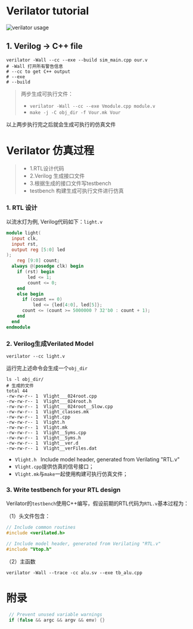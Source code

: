 # Verilator tutorial

![verilator usage](/home/ypwang/learning_doc/image/verilator_usage_400x200-min.png)

## 1. Verilog  -> C++ file

```shell
verilator -Wall --cc --exe --build sim_main.cpp our.v   
# -Wall 打开所有警告信息
# --cc to get C++ output
# --exe 
# --build 
```

> 两步生成可执行文件：
>
> - `verilator -Wall --cc --exe Vmodule.cpp module.v`
> - `make -j -C obj_dir -f Vour.mk Vour` 

以上两步执行完之后就会生成可执行的仿真文件



# Verilator 仿真过程

> - 1.RTL设计代码
> - 2.Verilog 生成接口文件
> - 3.根据生成的接口文件写testbench
> - testbench 构建生成可执行文件进行仿真

### 1. RTL 设计

以流水灯为例, Verilog代码如下：`light.v` 

```verilog
module light(
  input clk,
  input rst,
  output reg [5:0] led
);
    reg [9:0] count;
  always @(posedge clk) begin
    if (rst) begin 
        led <= 1; 
        count <= 0; 
    end
    else begin
      if (count == 0) 
          led <= {led[4:0], led[5]};
      count <= (count >= 5000000 ? 32'b0 : count + 1);
    end
  end
endmodule
```



### 2. Verilog生成Verilated Model

```shell
verilator --cc light.v
```

运行完上述命令会生成一个`obj_dir`

```shell
ls -l obj_dir/
# 生成的文件
total 44
-rw-rw-r-- 1  Vlight___024root.cpp
-rw-rw-r-- 1  Vlight___024root.h
-rw-rw-r-- 1  Vlight___024root__Slow.cpp
-rw-rw-r-- 1  Vlight_classes.mk
-rw-rw-r-- 1  Vlight.cpp
-rw-rw-r-- 1  Vlight.h
-rw-rw-r-- 1  Vlight.mk
-rw-rw-r-- 1  Vlight__Syms.cpp
-rw-rw-r-- 1  Vlight__Syms.h
-rw-rw-r-- 1  Vlight__ver.d
-rw-rw-r-- 1  Vlight__verFiles.dat
```

- `Vlight.h ` Include model header, generated from Verilating "RTL.v"
- `Vlight.cpp`提供仿真的信号接口；
- `Vlight.mk`与`make`一起使用构建可执行仿真文件；



### 3. Write testbench for your RTL design

Verilator的`testbench`使用C++编写，假设前期的RTL代码为`RTL.v`基本过程为：

（1）头文件包含：

```C++
// Include common routines
#include <verilated.h>   

// Include model header, generated from Verilating "RTL.v"
#include "Vtop.h"
```

（2）主函数



`verilator -Wall --trace -cc alu.sv --exe tb_alu.cpp`













# 附录

```C++
 // Prevent unused variable warnings 
 if (false && argc && argv && env) {}
```







